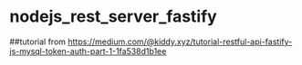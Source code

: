 # nodejs_rest_server_fastify

##tutorial from 
https://medium.com/@kiddy.xyz/tutorial-restful-api-fastify-js-mysql-token-auth-part-1-1fa538d1b1ee